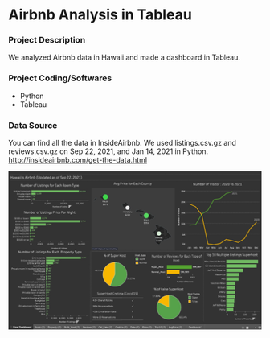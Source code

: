 # Airbnb Analysis in Tableau


### Project Description
We analyzed Airbnb data in Hawaii and made a dashboard in Tableau.

### Project Coding/Softwares

* Python
* Tableau

### Data Source
You can find all the data in InsideAirbnb.
We used listings.csv.gz and reviews.csv.gz on Sep 22, 2021, and Jan 14, 2021 in Python.
http://insideairbnb.com/get-the-data.html

![Hawaii Analysis Tableau](Analysis.png)

